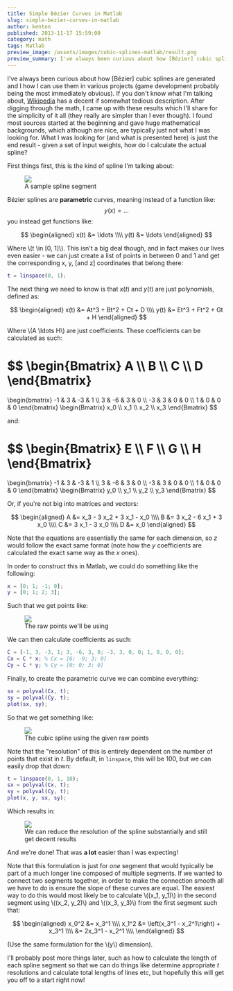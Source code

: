 ```yaml
---
title: Simple Bézier Curves in Matlab
slug: simple-bezier-curves-in-matlab
author: kenton
published: 2013-11-17 15:59:00
category: math
tags: Matlab
preview_image: /assets/images/cubic-splines-matlab/result.png
preview_summary: I've always been curious about how [Bézier] cubic splines are generated and I how I can use them in various projects (game development probably being the most immediately obvious). If you don't know what I'm talking about, Wikipedia has a decent if somewhat tedious description. After digging through the math, I came up with these results which I'll share for the simplicity of it all (they really are simpler than I ever though). I found most sources started at the beginning and gave huge mathematical backgrounds, which although are nice, are typically just not what I was looking for. What I was looking for (and what is presented here) is just the end result - given a set of input weights, how do I calculate the actual spline?
---
```


I've always been curious about how [B&eacute;zier] cubic splines are generated and I how I can use them in various projects (game development probably being the most immediately obvious). If you don't know what I'm talking about, [Wikipedia](http://en.wikipedia.org/wiki/B%C3%A9zier_curve) has a decent if somewhat tedious description. After digging through the math, I came up with these results which I'll share for the simplicity of it all (they really are simpler than I ever though). I found most sources started at the beginning and gave huge mathematical backgrounds, which although are nice, are typically just not what I was looking for. What I was looking for (and what is presented here) is just the end result - given a set of input weights, how do I calculate the actual spline?

<!-- PELICAN_END_SUMMARY -->

First things first, this is the kind of spline I'm talking about:

<figure>
	<img src="/assets/images/cubic-splines-matlab/spline-segment.svg">
	<figcaption>A sample spline segment</figcaption>
</figure>

B&eacute;zier splines are **parametric** curves, meaning instead of a function like:
$$
y(x) = ...
$$
you instead get functions like:

$$
\begin{aligned}
x(t) &= \ldots \\\\
y(t) &= \ldots
\end{aligned}
$$

Where \\(t \in [0, 1]\\). This isn't a big deal though, and in fact makes our lives even easier - we can just create a list of points in between 0 and 1 and get the corresponding x, y, [and z] coordinates that belong there:

```matlab
t = linspace(0, 1);
```

The next thing we need to know is that $x(t)$ and $y(t)$ are just polynomials, defined as:

$$
\begin{aligned}
x(t) &= At^3 + Bt^2 + Ct + D \\\\
y(t) &= Et^3 + Ft^2 + Gt + H
\end{aligned}
$$

Where \\(A \ldots H\\) are just coefficients. These coefficients can be calculated as such:

$$
\begin{Bmatrix}
A \\\\
B \\\\
C \\\\
D
\end{Bmatrix}
=
\begin{bmatrix}
-1 & 3 & -3 & 1 \\\\
3 & -6 & 3 & 0 \\\\
-3 & 3 & 0 & 0 \\\\
1 & 0 & 0 & 0
\end{bmatrix}
\begin{Bmatrix}
x_0 \\\\
x_1 \\\\
x_2 \\\\
x_3
\end{Bmatrix}
$$

and:

$$
\begin{Bmatrix}
E \\\\
F \\\\
G \\\\
H
\end{Bmatrix}
=
\begin{bmatrix}
-1 & 3 & -3 & 1 \\\\
3 & -6 & 3 & 0 \\\\
-3 & 3 & 0 & 0 \\\\
1 & 0 & 0 & 0
\end{bmatrix}
\begin{Bmatrix}
y_0 \\\\
y_1 \\\\
y_2 \\\\
y_3
\end{Bmatrix}
$$

Or, if you're not big into matrices and vectors:

$$
\begin{aligned}
A &= x_3 - 3 x_2 + 3 x_1 - x_0 \\\\
B &= 3 x_2 - 6 x_1 + 3 x_0 \\\\
C &= 3 x_1 - 3 x_0 \\\\
D &= x_0
\end{aligned}
$$

Note that the equations are essentially the same for each dimension, so $z$ would follow the exact same format (note how the $y$ coefficients are calculated the exact same way as the $x$ ones).

In order to construct this in Matlab, we could do something like the following:

```matlab
x = [0; 1; -1; 0];
y = [0; 1; 2; 3];
```

Such that we get points like:

<figure>
	<img src="/assets/images/cubic-splines-matlab/points.png">
	<figcaption>The raw points we'll be using</figcaption>
</figure>

We can then calculate coefficients as such:

```matlab
C = [-1, 3, -3, 1; 3, -6, 3, 0; -3, 3, 0, 0; 1, 0, 0, 0];
Cx = C * x; % Cx = [6; -9; 3; 0]
Cy = C * y; % Cy = [0; 0; 3; 0]
```

Finally, to create the parametric curve we can combine everything:

```matlab
sx = polyval(Cx, t);
sy = polyval(Cy, t);
plot(sx, sy);
```

So that we get something like:

<figure>
	<img src="/assets/images/cubic-splines-matlab/result.png">
	<figcaption>The cubic spline using the given raw points</figcaption>
</figure>

Note that the "resolution" of this is entirely dependent on the number of points that exist in $t$. By default, in `linspace`, this will be 100, but we can easily drop that down:

```matlab
t = linspace(0, 1, 10);
sx = polyval(Cx, t);
sy = polyval(Cy, t);
plot(x, y, sx, sy);
```

Which results in:

<figure>
	<img src="/assets/images/cubic-splines-matlab/lowres.png">
	<figcaption>We can reduce the resolution of the spline substantially and still get decent results</figcaption>
</figure>

And we're done! That was **a lot** easier than I was expecting!

Note that this formulation is just for _one_ segment that would typically be part of a much longer line composed of multiple segments. If we wanted to connect two segments together, in order to make the connection smooth all we have to do is ensure the slope of these curves are equal. The easiest way to do this would most likely be to calculate \\((x\_1, y\_1)\\) in the second segment using \\((x\_2, y\_2)\\) and \\((x\_3, y\_3)\\) from the first segment such that:

$$
\begin{aligned}
x_0^2 &= x_3^1 \\\\
x_1^2 &= \left(x_3^1 - x_2^1\right) + x_3^1 \\\\
	  &= 2x_3^1 - x_2^1 \\\\
\end{aligned}
$$

(Use the same formulation for the \\(y\\) dimension).

I'll probably post more things later, such as how to calculate the length of each spline segment so that we can do things like determine appropriate $t$ resolutions and calculate total lengths of lines etc, but hopefully this will get you off to a start right now!